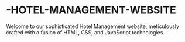 # -HOTEL-MANAGEMENT-WEBSITE
Welcome to our sophisticated Hotel Management website, meticulously crafted with a fusion of HTML, CSS, and JavaScript technologies. 
